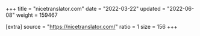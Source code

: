 +++
title = "nicetranslator.com"
date = "2022-03-22"
updated = "2022-06-08"
weight = 159467

[extra]
source = "https://nicetranslator.com/"
ratio = 1
size = 156
+++
